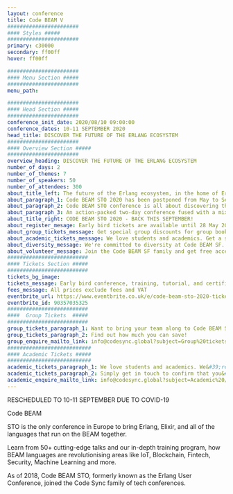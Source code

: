 ```yaml
---
layout: conference
title: Code BEAM V
#######################
#### Styles #####
#######################
primary: c30000
secondary: ff00ff
hover: ff00ff

#######################
#### Menu Section #####
#######################
menu_path:

#######################
#### Head Section #####
#######################
conference_init_date: 2020/08/10 09:00:00
conference_dates: 10-11 SEPTEMBER 2020
head_title: DISCOVER THE FUTURE OF THE ERLANG ECOSYSTEM
#######################
#### Overview Section #####
#######################
overview_heading: DISCOVER THE FUTURE OF THE ERLANG ECOSYSTEM
number_of_days: 2
number_of_themes: 7
number_of_speakers: 50
number_of_attendees: 300
about_title_left: The future of the Erlang ecosystem, in the home of Erlang
about_paragraph_1: Code BEAM STO 2020 has been postponed from May to September 2020 due to public health concerns around COVID-19.
about_paragraph_2: Code BEAM STO conference is all about discovering the future of the Erlang Ecosystem and bringing together developers as a community to share knowledge &amp; ideas, learn from each other and inspire to invent the future.
about_paragraph_3: An action-packed two-day conference fused with a mix of talks on innovation and open-source applications based on Erlang, OTP, Elixir, LFE, BEAM and other emerging technologies!
about_title_right: CODE BEAM STO 2020 - BACK THIS SEPTEMBER!
about_register_mesage: Early bird tickets are available until 28 May 2020.&nbsp;
about_group_tickets_message: Get special group discounts for group bookings.&nbsp;
about_academic_tickets_message: We love students and academics. Get a special academic discount.
about_diversity_message: We're committed to diversity at Code BEAM SF. Applications are open until 27 July 2020.
about_volunteer_message: Join the Code BEAM SF family and get free access to the conference! Applications are open until 27 August 2020.
##########################
#### Tickets Section #####
##########################
tickets_bg_image:
tickets_message: Early bird conference, training, tutorial, and certification places will be available until 23:59 CEST 28 May 2020.
fees_message: All prices exclude fees and VAT
eventbrite_url: https://www.eventbrite.co.uk/e/code-beam-sto-2020-tickets-90357035325
eventbrite_id: 90357035325
##########################
####  Group Tickets  #####
##########################
group_tickets_paragraph_1: Want to bring your team along to Code BEAM STO? We have group discounts for conference, training and&nbsp;tutorial tickets available.
group_tickets_paragraph_2: Find out how much you can save!
group_enquire_mailto_link: info@codesync.global?subject=Group%20tickets%20for%20Code%20BEAM%20STO%2020
###########################
#### Academic Tickets #####
###########################
academic_tickets_paragraph_1: We love students and academics. We&#39;re thrilled to offer&nbsp;special discounts to academics and students who would like to attend Code BEAM STO.
academic_tickets_paragraph_2: Simply get in touch to confirm that you&#39;re a student/academic and we will release the discount code.&nbsp;
academic_enquire_mailto_link: info@codesync.global?subject=Academic%20/%20Student%20tickets%20for%20Code%20BEAM%20STO%2020
---
```


RESCHEDULED TO 10-11 SEPTEMBER DUE TO COVID-19

Code BEAM

STO is the only conference in Europe to bring Erlang, Elixir, and
all of the languages that run on the BEAM together.

Learn from 50+ cutting-edge talks and our in-depth training program,
how BEAM languages are revolutionising areas like IoT, Blockchain,
Fintech, Security, Machine Learning and more.

As of 2018, Code BEAM STO, formerly known as the Erlang User
Conference, joined the Code Sync family of tech conferences.
